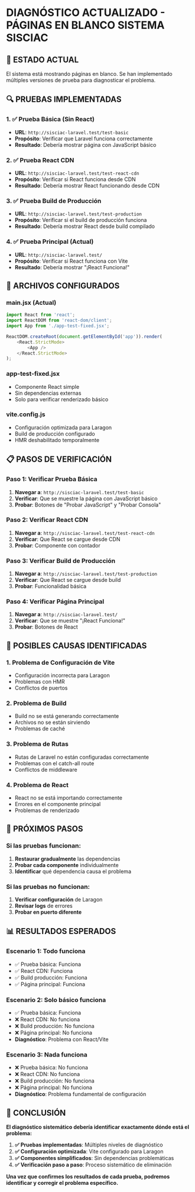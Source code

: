 # DIAGNÓSTICO ACTUALIZADO - PÁGINAS EN BLANCO SISTEMA SISCIAC

## 🎯 ESTADO ACTUAL

El sistema está mostrando páginas en blanco. Se han implementado múltiples versiones de prueba para diagnosticar el problema.

## 🔍 PRUEBAS IMPLEMENTADAS

### 1. **✅ Prueba Básica (Sin React)**
- **URL**: `http://sisciac-laravel.test/test-basic`
- **Propósito**: Verificar que Laravel funciona correctamente
- **Resultado**: Debería mostrar página con JavaScript básico

### 2. **✅ Prueba React CDN**
- **URL**: `http://sisciac-laravel.test/test-react-cdn`
- **Propósito**: Verificar si React funciona desde CDN
- **Resultado**: Debería mostrar React funcionando desde CDN

### 3. **✅ Prueba Build de Producción**
- **URL**: `http://sisciac-laravel.test/test-production`
- **Propósito**: Verificar si el build de producción funciona
- **Resultado**: Debería mostrar React desde build compilado

### 4. **✅ Prueba Principal (Actual)**
- **URL**: `http://sisciac-laravel.test/`
- **Propósito**: Verificar si React funciona con Vite
- **Resultado**: Debería mostrar "¡React Funciona!"

## 🔧 ARCHIVOS CONFIGURADOS

### **main.jsx (Actual)**
```javascript
import React from 'react';
import ReactDOM from 'react-dom/client';
import App from './app-test-fixed.jsx';

ReactDOM.createRoot(document.getElementById('app')).render(
    <React.StrictMode>
        <App />
    </React.StrictMode>
);
```

### **app-test-fixed.jsx**
- Componente React simple
- Sin dependencias externas
- Solo para verificar renderizado básico

### **vite.config.js**
- Configuración optimizada para Laragon
- Build de producción configurado
- HMR deshabilitado temporalmente

## 📋 PASOS DE VERIFICACIÓN

### **Paso 1: Verificar Prueba Básica**
1. **Navegar a**: `http://sisciac-laravel.test/test-basic`
2. **Verificar**: Que se muestre la página con JavaScript básico
3. **Probar**: Botones de "Probar JavaScript" y "Probar Consola"

### **Paso 2: Verificar React CDN**
1. **Navegar a**: `http://sisciac-laravel.test/test-react-cdn`
2. **Verificar**: Que React se cargue desde CDN
3. **Probar**: Componente con contador

### **Paso 3: Verificar Build de Producción**
1. **Navegar a**: `http://sisciac-laravel.test/test-production`
2. **Verificar**: Que React se cargue desde build
3. **Probar**: Funcionalidad básica

### **Paso 4: Verificar Página Principal**
1. **Navegar a**: `http://sisciac-laravel.test/`
2. **Verificar**: Que se muestre "¡React Funciona!"
3. **Probar**: Botones de React

## 🚨 POSIBLES CAUSAS IDENTIFICADAS

### **1. Problema de Configuración de Vite**
- Configuración incorrecta para Laragon
- Problemas con HMR
- Conflictos de puertos

### **2. Problema de Build**
- Build no se está generando correctamente
- Archivos no se están sirviendo
- Problemas de caché

### **3. Problema de Rutas**
- Rutas de Laravel no están configuradas correctamente
- Problemas con el catch-all route
- Conflictos de middleware

### **4. Problema de React**
- React no se está importando correctamente
- Errores en el componente principal
- Problemas de renderizado

## 🔄 PRÓXIMOS PASOS

### **Si las pruebas funcionan:**
1. **Restaurar gradualmente** las dependencias
2. **Probar cada componente** individualmente
3. **Identificar** qué dependencia causa el problema

### **Si las pruebas no funcionan:**
1. **Verificar configuración** de Laragon
2. **Revisar logs** de errores
3. **Probar en puerto diferente**

## 📊 RESULTADOS ESPERADOS

### **Escenario 1: Todo funciona**
- ✅ Prueba básica: Funciona
- ✅ React CDN: Funciona
- ✅ Build producción: Funciona
- ✅ Página principal: Funciona

### **Escenario 2: Solo básico funciona**
- ✅ Prueba básica: Funciona
- ❌ React CDN: No funciona
- ❌ Build producción: No funciona
- ❌ Página principal: No funciona
- **Diagnóstico**: Problema con React/Vite

### **Escenario 3: Nada funciona**
- ❌ Prueba básica: No funciona
- ❌ React CDN: No funciona
- ❌ Build producción: No funciona
- ❌ Página principal: No funciona
- **Diagnóstico**: Problema fundamental de configuración

## 🎉 CONCLUSIÓN

**El diagnóstico sistemático debería identificar exactamente dónde está el problema:**

1. **✅ Pruebas implementadas**: Múltiples niveles de diagnóstico
2. **✅ Configuración optimizada**: Vite configurado para Laragon
3. **✅ Componentes simplificados**: Sin dependencias problemáticas
4. **✅ Verificación paso a paso**: Proceso sistemático de eliminación

**Una vez que confirmes los resultados de cada prueba, podremos identificar y corregir el problema específico.**

